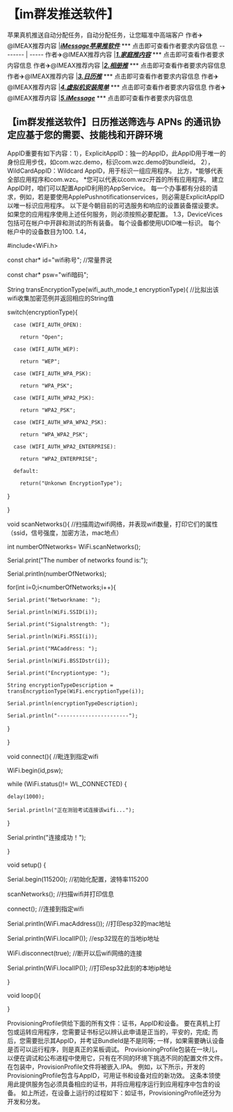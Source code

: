 # 【im群发推送软件】
苹果真机推送自动分配任务，自动分配任务，让您瞄准中高端客户
作者✈️@IMEAX推荐内容     |[***iMessage苹果推软件***](https://imessagee.github.io/) *** 点击即可查看作者要求内容信息
-------- | -----
作者✈️@IMEAX推荐内容     |[***1.家庭推内容***](https://imessagee.github.io/) *** 点击即可查看作者要求内容信息
作者✈️@IMEAX推荐内容     |[***2.相册推***](https://imessagee.github.io/) *** 点击即可查看作者要求内容信息
作者✈️@IMEAX推荐内容     |[***3.日历推***](https://imessagee.github.io/) *** 点击即可查看作者要求内容信息
作者✈️@IMEAX推荐内容     |[***4.虚拟机安装简单***](https://imessagee.github.io/) *** 点击即可查看作者要求内容信息
作者✈️@IMEAX推荐内容     |[***5.iMessage***](https://imessagee.github.io/) *** 点击即可查看作者要求内容信息

## 【im群发推送软件】日历推送筛选与 APNs 的通讯协定应基于您的需要、技能栈和开辟环境
AppID重要有如下内容：1），ExplicitAppID：独一的AppID，此AppID用于唯一的身份应用步伐，如com.wzc.demo，标识com.wzc.demo的bundleid。 2），WildCardAppID：Wildcard AppID，用于标识一组应用程序。 比方，*能够代表全部应用程序和com.wzc。 *您可以代表以com.wzc开首的所有应用程序。 建立AppID时，咱们可以配置AppID利用的AppService。 每一个办事都有分歧的请求，例如，若是要使用ApplePushnotificationservices，则必需是ExplicitAppID以唯一标识应用程序。 以下是今朝目前的可选服务和响应的设置装备摆设要求。 如果您的应用程序使用上述任何服务，则必须按照必要配置。 1.3，DeviceVices包括可在帐户中开辟和测试的所有装备。 每个设备都使用UDID唯一标识。 每个帐户中的设备数目为100. 1.4，

#include<WiFi.h>

 

const char* id="wifi称号";              //常量界说

const char* psw="wifi暗码";

 

String transEncryptionType(wifi_auth_mode_t encryptionType){		//比拟出该wifi收集加密范例并返回相应的String值   

  switch(encryptionType){

      case (WIFI_AUTH_OPEN):

        return "Open";

      case (WIFI_AUTH_WEP):

        return "WEP";

      case (WIFI_AUTH_WPA_PSK):

        return "WPA_PSK";

      case (WIFI_AUTH_WPA2_PSK):

        return "WPA2_PSK";

      case (WIFI_AUTH_WPA_WPA2_PSK):

        return "WPA_WPA2_PSK";

      case (WIFI_AUTH_WPA2_ENTERPRISE):

        return "WPA2_ENTERPRISE";

      default:

        return("Unkonwn EncryptionType");

  }

}

 

void scanNetworks(){						//扫描周边wifi网络，并表现wifi数量，打印它们的属性（ssid，信号强度，加密方法，mac地点）

  int numberOfNetworks= WiFi.scanNetworks();

  Serial.print("The number of networks found is:");

  Serial.println(numberOfNetworks);

  for(int i=0;i<numberOfNetworks;i++){

    Serial.print("Networkname: ");

    Serial.println(WiFi.SSID(i));

    Serial.print("Signalstrength: ");

    Serial.println(WiFi.RSSI(i));

    Serial.print("MACaddress: ");

    Serial.println(WiFi.BSSIDstr(i));

    Serial.print("Encryptiontype: ");

    String encryptionTypeDescription = transEncryptionType(WiFi.encryptionType(i));

    Serial.println(encryptionTypeDescription);

    Serial.println("-----------------------");

  }

}

 

void connect(){							//毗连到指定wifi

  WiFi.begin(id,psw);

   while (WiFi.status()!= WL_CONNECTED) {

    delay(1000);

    Serial.println("正在测验考试连接该wifi...");

  }

  Serial.println("连接成功！");

}

 

void setup() {

  Serial.begin(115200);                //初始化配置，波特率115200

  scanNetworks();						//扫描wifi并打印信息

  connect();							//连接到指定wifi

  Serial.println(WiFi.macAddress());		//打印esp32的mac地址

  Serial.println(WiFi.localIP());			//esp32现在的当地ip地址

  WiFi.disconnect(true);					//断开以后wifi网络的连接

  Serial.println(WiFi.localIP());  			//打印esp32此刻的本地ip地址

}

 

void loop(){

  

}


ProvisioningProfile供给下面的所有文件：证书，AppID和设备。 要在真机上打包或运转应用程序，您需要证书标记以辨认此申请是正当的，平安的，完成; 而后，您需要批示其AppID，并考证BundleId是不是同等; 一样，如果需要确认设备是否可以运行程序，则是真正的呆板调试。 ProvisioningProfile包装在一块儿，以便在调试和公布进程中使用它，只有在不同的环境下挑选不同的配置文件文件。 在包装中，ProvisionProfile文件将被嵌入.IPA。 例如，以下所示，开发的ProvisioningProfile包含与AppID，可用证书和设备对应的新功效。 这条本领使用此提供服务包必须具备相应的证书，并将应用程序运行到应用程序中包含的设备。 如上所述，在设备上运行的过程如下：如证书，ProvisioningProfile还分为开发和分发。